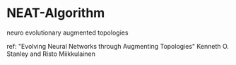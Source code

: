 # NEAT-Algorithm
neuro evolutionary augmented topologies

ref: "Evolving Neural Networks through Augmenting Topologies" Kenneth O. Stanley and Risto Miikkulainen
